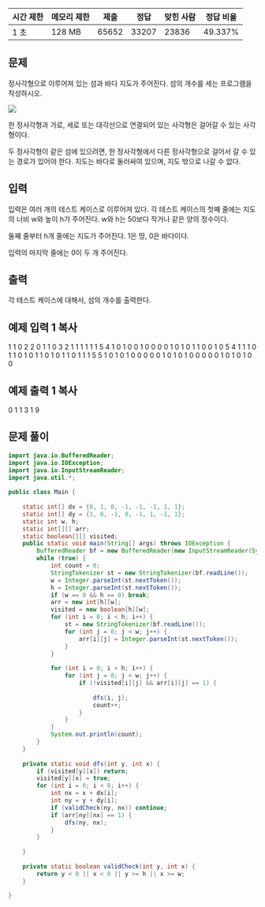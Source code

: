 |시간 제한|메모리 제한|제출|정답|맞힌 사람|정답 비율|
|---|---|---|---|---|---|
|1 초|128 MB|65652|33207|23836|49.337%|

## 문제

정사각형으로 이루어져 있는 섬과 바다 지도가 주어진다. 섬의 개수를 세는 프로그램을 작성하시오.

![](https://www.acmicpc.net/upload/images/island.png)

한 정사각형과 가로, 세로 또는 대각선으로 연결되어 있는 사각형은 걸어갈 수 있는 사각형이다. 

두 정사각형이 같은 섬에 있으려면, 한 정사각형에서 다른 정사각형으로 걸어서 갈 수 있는 경로가 있어야 한다. 지도는 바다로 둘러싸여 있으며, 지도 밖으로 나갈 수 없다.

## 입력

입력은 여러 개의 테스트 케이스로 이루어져 있다. 각 테스트 케이스의 첫째 줄에는 지도의 너비 w와 높이 h가 주어진다. w와 h는 50보다 작거나 같은 양의 정수이다.

둘째 줄부터 h개 줄에는 지도가 주어진다. 1은 땅, 0은 바다이다.

입력의 마지막 줄에는 0이 두 개 주어진다.

## 출력

각 테스트 케이스에 대해서, 섬의 개수를 출력한다.

## 예제 입력 1 복사

1 1
0
2 2
0 1
1 0
3 2
1 1 1
1 1 1
5 4
1 0 1 0 0
1 0 0 0 0
1 0 1 0 1
1 0 0 1 0
5 4
1 1 1 0 1
1 0 1 0 1
1 0 1 0 1
1 0 1 1 1
5 5
1 0 1 0 1
0 0 0 0 0
1 0 1 0 1
0 0 0 0 0
1 0 1 0 1
0 0

## 예제 출력 1 복사

0
1
1
3
1
9

## 문제 풀이

```java
import java.io.BufferedReader;  
import java.io.IOException;  
import java.io.InputStreamReader;  
import java.util.*;  
  
public class Main {  
  
    static int[] dx = {0, 1, 0, -1, -1, -1, 1, 1};  
    static int[] dy = {1, 0, -1, 0, -1, 1, -1, 1};  
    static int w, h;  
    static int[][] arr;  
    static boolean[][] visited;  
    public static void main(String[] args) throws IOException {  
        BufferedReader bf = new BufferedReader(new InputStreamReader(System.in));  
        while (true) {  
            int count = 0;  
            StringTokenizer st = new StringTokenizer(bf.readLine());  
            w = Integer.parseInt(st.nextToken());  
            h = Integer.parseInt(st.nextToken());  
            if (w == 0 && h == 0) break;  
            arr = new int[h][w];  
            visited = new boolean[h][w];  
            for (int i = 0; i < h; i++) {  
                st = new StringTokenizer(bf.readLine());  
                for (int j = 0; j < w; j++) {  
                    arr[i][j] = Integer.parseInt(st.nextToken());  
                }  
            }  
  
            for (int i = 0; i < h; i++) {  
                for (int j = 0; j < w; j++) {  
                    if (!visited[i][j] && arr[i][j] == 1) {  
  
                        dfs(i, j);  
                        count++;  
                    }  
                }  
            }  
            System.out.println(count);  
        }  
    }  
  
    private static void dfs(int y, int x) {  
        if (visited[y][x]) return;  
        visited[y][x] = true;  
        for (int i = 0; i < 8; i++) {  
            int nx = x + dx[i];  
            int ny = y + dy[i];  
            if (validCheck(ny, nx)) continue;  
            if (arr[ny][nx] == 1) {  
                dfs(ny, nx);  
            }  
        }  
  
    }  
  
    private static boolean validCheck(int y, int x) {  
        return y < 0 || x < 0 || y >= h || x >= w;  
    }  
  
}
```